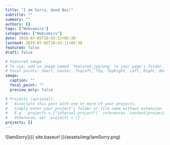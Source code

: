 ```yaml
---
title: "I am Sorry, Good Boi!"
subtitle: ""
summary: ""
authors: []
tags: ["Webcomics"]
categories: ["Webcomics"]
date: 2019-07-05T10:43:11+05:30
lastmod: 2019-07-05T10:43:11+05:30
featured: false
draft: false

# Featured image
# To use, add an image named `featured.jpg/png` to your page's folder.
# Focal points: Smart, Center, TopLeft, Top, TopRight, Left, Right, BottomLeft, Bottom, BottomRight.
image:
  caption: ""
  focal_point: ""
  preview_only: false

# Projects (optional).
#   Associate this post with one or more of your projects.
#   Simply enter your project's folder or file name without extension.
#   E.g. `projects = ["internal-project"]` references `content/project/deep-learning/index.md`.
#   Otherwise, set `projects = []`.
projects: []
---
```


![IamSorry]({{ site.baseurl }}/assets/img/IamSorry.png)

